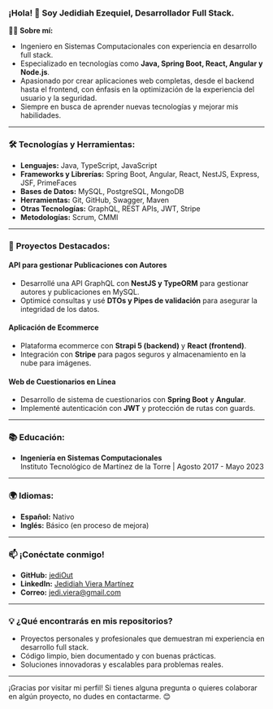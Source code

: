 ### ¡Hola! 👋 Soy **Jedidiah Ezequiel**, Desarrollador Full Stack.

👨‍💻 **Sobre mí:**
- Ingeniero en Sistemas Computacionales con experiencia en desarrollo full stack.
- Especializado en tecnologías como **Java, Spring Boot, React, Angular y Node.js**.
- Apasionado por crear aplicaciones web completas, desde el backend hasta el frontend, con énfasis en la optimización de la experiencia del usuario y la seguridad.
- Siempre en busca de aprender nuevas tecnologías y mejorar mis habilidades.

---

### 🛠 **Tecnologías y Herramientas:**
- **Lenguajes:** Java, TypeScript, JavaScript
- **Frameworks y Librerías:** Spring Boot, Angular, React, NestJS, Express, JSF, PrimeFaces
- **Bases de Datos:** MySQL, PostgreSQL, MongoDB
- **Herramientas:** Git, GitHub, Swagger, Maven
- **Otras Tecnologías:** GraphQL, REST APIs, JWT, Stripe
- **Metodologías:** Scrum, CMMI

---

### 🌟 **Proyectos Destacados:**

#### **API para gestionar Publicaciones con Autores**
- Desarrollé una API GraphQL con **NestJS y TypeORM** para gestionar autores y publicaciones en MySQL.
- Optimicé consultas y usé **DTOs y Pipes de validación** para asegurar la integridad de los datos.

#### **Aplicación de Ecommerce**
- Plataforma ecommerce con **Strapi 5 (backend)** y **React (frontend)**.
- Integración con **Stripe** para pagos seguros y almacenamiento en la nube para imágenes.

#### **Web de Cuestionarios en Línea**
- Desarrollo de sistema de cuestionarios con **Spring Boot** y **Angular**.
- Implementé autenticación con **JWT** y protección de rutas con guards.

---

### 📚 **Educación:**
- **Ingeniería en Sistemas Computacionales**  
  Instituto Tecnológico de Martínez de la Torre | Agosto 2017 - Mayo 2023

---

### 🌍 **Idiomas:**
- **Español:** Nativo
- **Inglés:** Básico (en proceso de mejora)

---

### 📫 **¡Conéctate conmigo!**
- **GitHub:** [jediOut](https://github.com/jediOut)
- **LinkedIn:** [Jedidiah Viera Martínez](https://www.linkedin.com/in/jedidiah-viera-martinez-b04170257)
- **Correo:** jedi.viera@gmail.com

---

### 💡 **¿Qué encontrarás en mis repositorios?**
- Proyectos personales y profesionales que demuestran mi experiencia en desarrollo full stack.
- Código limpio, bien documentado y con buenas prácticas.
- Soluciones innovadoras y escalables para problemas reales.

---

¡Gracias por visitar mi perfil! Si tienes alguna pregunta o quieres colaborar en algún proyecto, no dudes en contactarme. 😊
